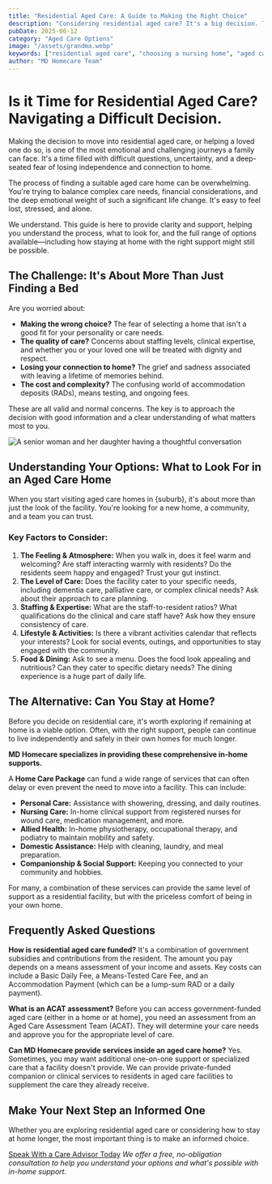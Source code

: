 ```yaml
---
title: "Residential Aged Care: A Guide to Making the Right Choice"
description: "Considering residential aged care? It's a big decision. This guide helps you understand the process, what to look for in a home, and how in-home care can be a viable alternative or complement."
pubDate: 2025-06-12
category: "Aged Care Options"
image: "/assets/grandma.webp"
keywords: ["residential aged care", "choosing a nursing home", "aged care facilities", "aged care homes"]
author: "MD Homecare Team"
---
```


# Is it Time for Residential Aged Care? Navigating a Difficult Decision.

Making the decision to move into residential aged care, or helping a loved one do so, is one of the most emotional and challenging journeys a family can face. It's a time filled with difficult questions, uncertainty, and a deep-seated fear of losing independence and connection to home.

The process of finding a suitable aged care home can be overwhelming. You're trying to balance complex care needs, financial considerations, and the deep emotional weight of such a significant life change. It's easy to feel lost, stressed, and alone.

We understand. This guide is here to provide clarity and support, helping you understand the process, what to look for, and the full range of options available—including how staying at home with the right support might still be possible.

## The Challenge: It's About More Than Just Finding a Bed

Are you worried about:
*   **Making the wrong choice?** The fear of selecting a home that isn't a good fit for your personality or care needs.
*   **The quality of care?** Concerns about staffing levels, clinical expertise, and whether you or your loved one will be treated with dignity and respect.
*   **Losing your connection to home?** The grief and sadness associated with leaving a lifetime of memories behind.
*   **The cost and complexity?** The confusing world of accommodation deposits (RADs), means testing, and ongoing fees.

These are all valid and normal concerns. The key is to approach the decision with good information and a clear understanding of what matters most to you.

![A senior woman and her daughter having a thoughtful conversation](/assets/drinkingtea.webp)

## Understanding Your Options: What to Look For in an Aged Care Home

When you start visiting aged care homes in {suburb}, it's about more than just the look of the facility. You're looking for a new home, a community, and a team you can trust.

### Key Factors to Consider:

1.  **The Feeling & Atmosphere:** When you walk in, does it feel warm and welcoming? Are staff interacting warmly with residents? Do the residents seem happy and engaged? Trust your gut instinct.
2.  **The Level of Care:** Does the facility cater to your specific needs, including dementia care, palliative care, or complex clinical needs? Ask about their approach to care planning.
3.  **Staffing & Expertise:** What are the staff-to-resident ratios? What qualifications do the clinical and care staff have? Ask how they ensure consistency of care.
4.  **Lifestyle & Activities:** Is there a vibrant activities calendar that reflects your interests? Look for social events, outings, and opportunities to stay engaged with the community.
5.  **Food & Dining:** Ask to see a menu. Does the food look appealing and nutritious? Can they cater to specific dietary needs? The dining experience is a huge part of daily life.

## The Alternative: Can You Stay at Home?

Before you decide on residential care, it's worth exploring if remaining at home is a viable option. Often, with the right support, people can continue to live independently and safely in their own homes for much longer.

**MD Homecare specializes in providing these comprehensive in-home supports.**

A **Home Care Package** can fund a wide range of services that can often delay or even prevent the need to move into a facility. This can include:
*   **Personal Care:** Assistance with showering, dressing, and daily routines.
*   **Nursing Care:** In-home clinical support from registered nurses for wound care, medication management, and more.
*   **Allied Health:** In-home physiotherapy, occupational therapy, and podiatry to maintain mobility and safety.
*   **Domestic Assistance:** Help with cleaning, laundry, and meal preparation.
*   **Companionship & Social Support:** Keeping you connected to your community and hobbies.

For many, a combination of these services can provide the same level of support as a residential facility, but with the priceless comfort of being in your own home.

## Frequently Asked Questions

**How is residential aged care funded?**
It's a combination of government subsidies and contributions from the resident. The amount you pay depends on a means assessment of your income and assets. Key costs can include a Basic Daily Fee, a Means-Tested Care Fee, and an Accommodation Payment (which can be a lump-sum RAD or a daily payment).

**What is an ACAT assessment?**
Before you can access government-funded aged care (either in a home or at home), you need an assessment from an Aged Care Assessment Team (ACAT). They will determine your care needs and approve you for the appropriate level of care.

**Can MD Homecare provide services inside an aged care home?**
Yes. Sometimes, you may want additional one-on-one support or specialized care that a facility doesn't provide. We can provide private-funded companion or clinical services to residents in aged care facilities to supplement the care they already receive.

## Make Your Next Step an Informed One

Whether you are exploring residential aged care or considering how to stay at home longer, the most important thing is to make an informed choice.

[Speak With a Care Advisor Today](/contact)
*We offer a free, no-obligation consultation to help you understand your options and what's possible with in-home support.* 